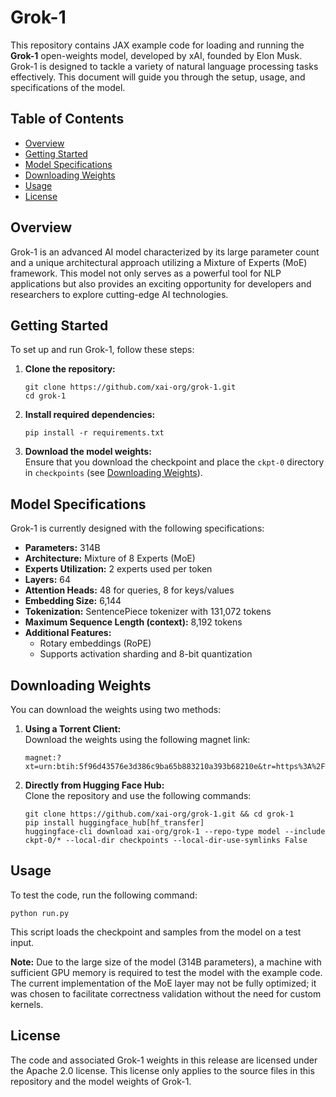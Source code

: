# Grok-1

This repository contains JAX example code for loading and running the **Grok-1** open-weights model, developed by xAI, founded by Elon Musk. Grok-1 is designed to tackle a variety of natural language processing tasks effectively. This document will guide you through the setup, usage, and specifications of the model.

## Table of Contents

- [Overview](#overview)
- [Getting Started](#getting-started)
- [Model Specifications](#model-specifications)
- [Downloading Weights](#downloading-weights)
- [Usage](#usage)
- [License](#license)

## Overview

Grok-1 is an advanced AI model characterized by its large parameter count and a unique architectural approach utilizing a Mixture of Experts (MoE) framework. This model not only serves as a powerful tool for NLP applications but also provides an exciting opportunity for developers and researchers to explore cutting-edge AI technologies.

## Getting Started

To set up and run Grok-1, follow these steps:

1. **Clone the repository:**
   ```shell
   git clone https://github.com/xai-org/grok-1.git
   cd grok-1
   ```

2. **Install required dependencies:**
   ```shell
   pip install -r requirements.txt
   ```

3. **Download the model weights:**  
   Ensure that you download the checkpoint and place the `ckpt-0` directory in `checkpoints` (see [Downloading Weights](#downloading-weights)).

## Model Specifications

Grok-1 is currently designed with the following specifications:

- **Parameters:** 314B
- **Architecture:** Mixture of 8 Experts (MoE)
- **Experts Utilization:** 2 experts used per token
- **Layers:** 64
- **Attention Heads:** 48 for queries, 8 for keys/values
- **Embedding Size:** 6,144
- **Tokenization:** SentencePiece tokenizer with 131,072 tokens
- **Maximum Sequence Length (context):** 8,192 tokens
- **Additional Features:**
  - Rotary embeddings (RoPE)
  - Supports activation sharding and 8-bit quantization

## Downloading Weights

You can download the weights using two methods:

1. **Using a Torrent Client:**  
   Download the weights using the following magnet link:
   ```
   magnet:?xt=urn:btih:5f96d43576e3d386c9ba65b883210a393b68210e&tr=https%3A%2F%2Facademictorrents.com%2Fannounce.php&tr=udp%3A%2F%2Ftracker.coppersurfer.tk%3A6969&tr=udp%3A%2F%2Ftracker.opentrackr.org%3A1337%2Fannounce
   ```

2. **Directly from Hugging Face Hub:**  
   Clone the repository and use the following commands:
   ```shell
   git clone https://github.com/xai-org/grok-1.git && cd grok-1
   pip install huggingface_hub[hf_transfer]
   huggingface-cli download xai-org/grok-1 --repo-type model --include ckpt-0/* --local-dir checkpoints --local-dir-use-symlinks False
   ```

## Usage

To test the code, run the following command:
```shell
python run.py
```
This script loads the checkpoint and samples from the model on a test input. 

**Note:** Due to the large size of the model (314B parameters), a machine with sufficient GPU memory is required to test the model with the example code. The current implementation of the MoE layer may not be fully optimized; it was chosen to facilitate correctness validation without the need for custom kernels.

## License

The code and associated Grok-1 weights in this release are licensed under the Apache 2.0 license. This license only applies to the source files in this repository and the model weights of Grok-1.
